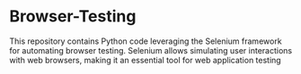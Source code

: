 # Browser-Testing
This repository contains Python code leveraging the Selenium framework for automating browser testing. Selenium allows simulating user interactions with web browsers, making it an essential tool for web application testing
